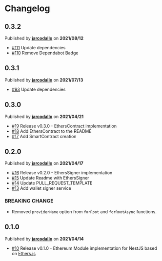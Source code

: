 # Changelog

## 0.3.2
Published by **[jarcodallo](https://github.com/jarcodallo)** on **2021/08/12**
- [#111](https://github.com/jarcodallo/nestjs-ethers/pull/111) Update dependencies
- [#110](https://github.com/jarcodallo/nestjs-ethers/pull/110) Remove Dependabot Badge

## 0.3.1
Published by **[jarcodallo](https://github.com/jarcodallo)** on **2021/07/13**
- [#93](https://github.com/jarcodallo/nestjs-ethers/pull/93) Update dependencies

## 0.3.0
Published by **[jarcodallo](https://github.com/jarcodallo)** on **2021/04/21**
- [#19](https://github.com/jarcodallo/nestjs-ethers/pull/19) Release v0.3.0 - EthersContract implementation
- [#18](https://github.com/jarcodallo/nestjs-ethers/pull/18) Add EthersContract to the README
- [#17](https://github.com/jarcodallo/nestjs-ethers/pull/17) Add SmartContract creation

## 0.2.0
Published by **[jarcodallo](https://github.com/jarcodallo)** on **2021/04/17**
- [#16](https://github.com/jarcodallo/nestjs-ethers/pull/16) Release v0.2.0 - EthersSigner implementation
- [#15](https://github.com/jarcodallo/nestjs-ethers/pull/15) Update Readme with EthersSigner
- [#14](https://github.com/jarcodallo/nestjs-ethers/pull/14) Update PULL_REQUEST_TEMPLATE
- [#13](https://github.com/jarcodallo/nestjs-ethers/pull/13) Add wallet signer service

### BREAKING CHANGE
- Removed `providerName` option from `forRoot` and `forRootAsync` functions.

## 0.1.0
Published by **[jarcodallo](https://github.com/jarcodallo)** on **2021/04/14**
- [#10](https://github.com/jarcodallo/nestjs-ethers/pull/10) Release v0.1.0 - Ethereum Module implementation for NestJS based on [Ethers.js](https://github.com/ethers-io/ethers.js/)
